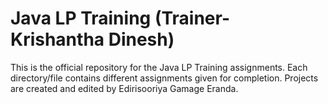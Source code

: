# Java LP Training (Trainer- Krishantha Dinesh)

This is the official repository for the Java LP Training assignments.
Each directory/file contains different assignments given for completion.
Projects are created and edited by Edirisooriya Gamage Eranda.
